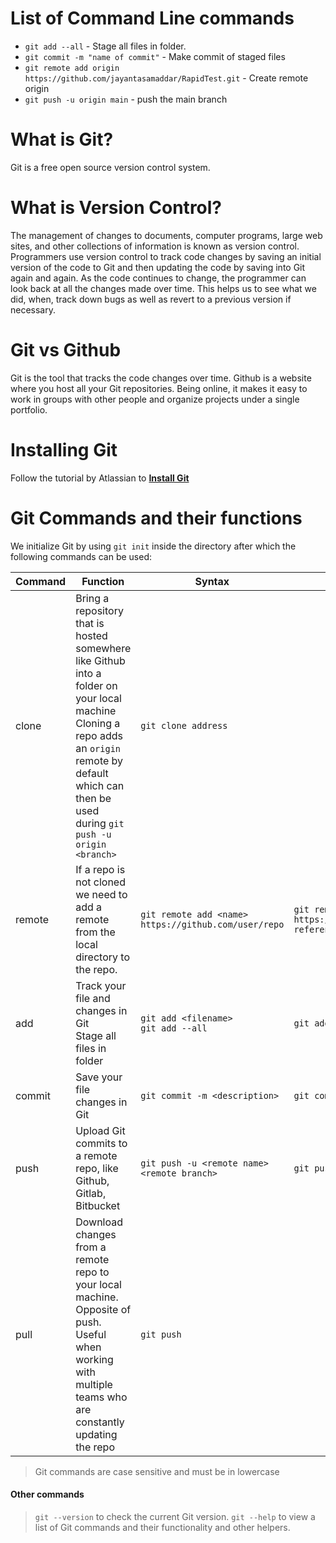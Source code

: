 # List of Command Line commands

- `git add --all` - Stage all files in folder.
- `git commit -m "name of commit"` - Make commit of staged files
- `git remote add origin https://github.com/jayantasamaddar/RapidTest.git` - Create remote origin
- `git push -u origin main` - push the main branch

# What is Git?

Git is a free open source version control system.

# What is Version Control?

The management of changes to documents, computer programs, large web sites, and other collections of information is known as version control. Programmers use version control to track code changes by saving an initial version of the code to Git and then updating the code by saving into Git again and again. As the code continues to change, the programmer can look back at all the changes made over time. This helps us to see what we did, when, track down bugs as well as revert to a previous version if necessary.

# Git vs Github
Git is the tool that tracks the code changes over time. Github is a website where you host all your Git repositories. Being online, it makes it easy to work in groups with other people and organize projects under a single portfolio.

# Installing Git
Follow the tutorial by Atlassian to **[Install Git](https://www.atlassian.com/git/tutorials/install-git)**

# Git Commands and their functions
We initialize Git by using `git init` inside the directory after which the following commands can be used:

| Command | Function | Syntax | Example |
| ------- | -------- | ------ | ------- |
| clone | Bring a repository that is hosted somewhere like Github into a folder on your local machine<br>Cloning a repo adds an `origin` remote by default which can then be used during `git push -u origin <branch>` | `git clone address` |
| remote | If a repo is not cloned we need to add a remote from the local directory to the repo. | `git remote add <name> https://github.com/user/repo` | `git remote add origin https://github.com/jayantasamaddar/quick-reference`
| add | Track your file and changes in Git<br>Stage all files in folder | `git add <filename>`<br>`git add --all` | `git add README.md` |
| commit | Save your file changes in Git | `git commit -m <description>` | `git commit -m "first commit"` |
| push | Upload Git commits to a remote repo, like Github, Gitlab, Bitbucket | `git push -u <remote name> <remote branch>` | `git push -u origin main` |
| pull | Download changes from a remote repo to your local machine. Opposite of push. Useful when working with multiple teams who are constantly updating the repo | `git push` |

> Git commands are case sensitive and must be in lowercase

#### Other commands 
> `git --version` to check the current Git version.
> `git --help` to view a list of Git commands and their functionality and other helpers.